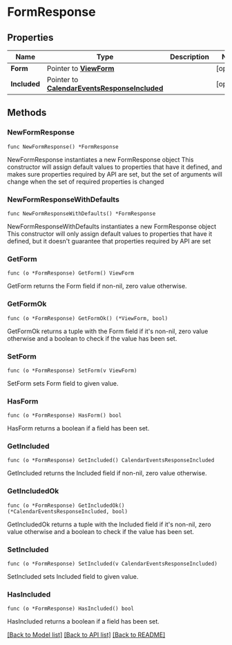 # FormResponse

## Properties

Name | Type | Description | Notes
------------ | ------------- | ------------- | -------------
**Form** | Pointer to [**ViewForm**](ViewForm.md) |  | [optional] 
**Included** | Pointer to [**CalendarEventsResponseIncluded**](CalendarEventsResponseIncluded.md) |  | [optional] 

## Methods

### NewFormResponse

`func NewFormResponse() *FormResponse`

NewFormResponse instantiates a new FormResponse object
This constructor will assign default values to properties that have it defined,
and makes sure properties required by API are set, but the set of arguments
will change when the set of required properties is changed

### NewFormResponseWithDefaults

`func NewFormResponseWithDefaults() *FormResponse`

NewFormResponseWithDefaults instantiates a new FormResponse object
This constructor will only assign default values to properties that have it defined,
but it doesn't guarantee that properties required by API are set

### GetForm

`func (o *FormResponse) GetForm() ViewForm`

GetForm returns the Form field if non-nil, zero value otherwise.

### GetFormOk

`func (o *FormResponse) GetFormOk() (*ViewForm, bool)`

GetFormOk returns a tuple with the Form field if it's non-nil, zero value otherwise
and a boolean to check if the value has been set.

### SetForm

`func (o *FormResponse) SetForm(v ViewForm)`

SetForm sets Form field to given value.

### HasForm

`func (o *FormResponse) HasForm() bool`

HasForm returns a boolean if a field has been set.

### GetIncluded

`func (o *FormResponse) GetIncluded() CalendarEventsResponseIncluded`

GetIncluded returns the Included field if non-nil, zero value otherwise.

### GetIncludedOk

`func (o *FormResponse) GetIncludedOk() (*CalendarEventsResponseIncluded, bool)`

GetIncludedOk returns a tuple with the Included field if it's non-nil, zero value otherwise
and a boolean to check if the value has been set.

### SetIncluded

`func (o *FormResponse) SetIncluded(v CalendarEventsResponseIncluded)`

SetIncluded sets Included field to given value.

### HasIncluded

`func (o *FormResponse) HasIncluded() bool`

HasIncluded returns a boolean if a field has been set.


[[Back to Model list]](../README.md#documentation-for-models) [[Back to API list]](../README.md#documentation-for-api-endpoints) [[Back to README]](../README.md)


